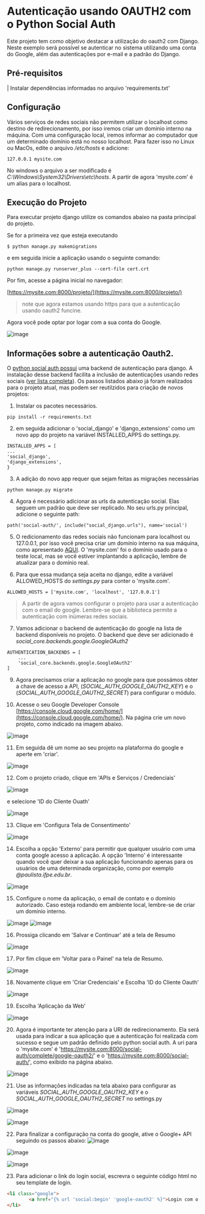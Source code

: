 # Autenticação usando OAUTH2 com o Python Social Auth

Este projeto tem como objetivo destacar a utilização do oauth2 com Django. Neste exemplo será possível se autenticar no sistema utilizando uma conta do Google, além das autenticações por e-mail e a padrão do Django.


## Pré-requisitos
| Instalar dependências informadas no arquivo 'requirements.txt' 

## Configuração

Vários serviços de redes sociais não permitem utilizar o localhost como destino de redirecionamento, por isso iremos criar um domínio interno na máquina. Com uma configuração local, iremos informar ao computador que um determinado domínio está no nosso localhost. Para fazer isso no Linux ou MacOs, edite o arquivo */etc/hosts* e adicione: 

```
127.0.0.1 mysite.com
```
No windows o arquivo a ser modificado é *C:\Windows\System32\Drivers\etc\hosts*. A partir de agora 'mysite.com' é um alias para o localhost. 

## Execução do Projeto

Para executar projeto django utilize os comandos abaixo na pasta principal do projeto. 

Se for a primeira vez que esteja executando 
```
$ python manage.py makemigrations
```

e em seguida inicie a aplicação usando o seguinte comando:
```
python manage.py runserver_plus --cert-file cert.crt
```


Por fim, acesse a página inicial no navegador: 

[https://mysite.com:8000/projeto/](https://mysite.com:8000/projeto/)

> note que agora estamos usando https para que a autenticação usando oauth2 funcine. 

Agora você pode optar por logar com a sua conta do Google. 

![image](https://user-images.githubusercontent.com/276077/143514219-3e5ae815-edfb-4ca4-8a33-9a8e4ea0e5bc.png)

## Informações sobre a autenticação Oauth2. 

O [python social auth possui](https://github.com/python-social-auth/social-app-django) uma backend de autenticação para django. A instalação desse backend facilita a inclusão de autenticações usando redes sociais ([ver lista completa](https://python-social-auth.readthedocs.io/en/latest/intro.html#features)). Os passos listados abaixo já foram realizados para o projeto atual, mas podem ser reutilzidos para criação de novos projetos: 

1. Instalar os pacotes necessários.

```
pip install -r requirements.txt
``` 

2. em seguida adicionar o 'social_django' e 'django_extensions' como um novo app do projeto na variável INSTALLED_APPS do settings.py. 

```
INSTALLED_APPS = [
...
'social_django',
'django_extensions',
}
```

3. A adição do novo app requer que sejam feitas as migrações necessárias
```
python manage.py migrate
```

4. Agora é necessário adicionar as urls da autenticação social. Elas seguem um padrão que deve ser replicado. No seu urls.py principal, adicione o seguinte path: 

```
path('social-auth/', include("social_django.urls"), name='social')
```

5. O redicionamento das redes sociais não funcionam para localhost ou 127.0.0.1, por isso você precisa criar um domínio interno na sua máquina, como apresentado  [AQUI](#Configuração). O 'mysite.com' foi o domínio usado para o teste local, mas se você estiver implantando a aplicação, lembre de atualizar para o domínio real.

6. Para que essa mudança seja aceita no django, edite a variável ALLOWED_HOSTS do *settings.py* para conter o 'mysite.com'. 

```
ALLOWED_HOSTS = ['mysite.com', 'localhost', '127.0.0.1']
```

> A partir de agora vamos configurar o projeto para usar a autenticação com o email do google. Lembre-se que a biblioteca permite a autenticação com inúmeras redes sociais. 

7. Vamos adicionar o backend de autenticação do google na lista de backend disponíveis no projeto. O backend que deve ser adicionado é *social_core.backends.google.GoogleOAuth2* 

```
AUTHENTICATION_BACKENDS = [
    ...
    'social_core.backends.google.GoogleOAuth2'
]
```

9. Agora precisamos criar a aplicação no google para que possámos obter a chave de acesso a API, (*SOCIAL_AUTH_GOOGLE_OAUTH2_KEY*) e o (*SOCIAL_AUTH_GOOGLE_OAUTH2_SECRET*) para configurar o módulo. 

10. Acesse o seu Google Developer Console [https://console.cloud.google.com/home/](https://console.cloud.google.com/home/). Na página crie um novo projeto, como indicado na imagem abaixo. 

![image](https://user-images.githubusercontent.com/276077/143516570-cb26d3e4-0d17-4a91-929d-5801c6ff9d9d.png)

11. Em seguida dê um nome ao seu projeto na plataforma do google e aperte em 'criar'. 

![image](https://user-images.githubusercontent.com/276077/143517017-9ead6ef3-93f3-4723-8b46-20bb36081d7c.png)


12. Com o projeto criado, clique em 'APIs e Serviços / Credenciais' 

![image](https://user-images.githubusercontent.com/276077/143517264-4d5d2b1e-29ca-4c32-88dc-c9a8e59e6fe3.png)

e selecione 'ID do Cliente Ouath'

![image](https://user-images.githubusercontent.com/276077/143517313-b2fd7101-c89c-4c71-b58b-c33841ac52e5.png)

13. Clique em 'Configura Tela de Consentimento'

![image](https://user-images.githubusercontent.com/276077/143517473-56358427-cbb4-4fb1-8713-25a246788dc6.png)

14. Escolha a opção 'Externo' para permitir que qualquer usuário com uma conta google acesso a aplicação. A opção 'Interno' é interessante quando você quer deixar a sua aplicação funcionando apenas para os usuários de uma determinada organização, como por exemplo *@paulista.ifpe.edu.br*. 

![image](https://user-images.githubusercontent.com/276077/143517602-d6f3f06c-e06f-401b-b33b-f3c2e2ba767f.png)

15. Configure o nome da aplicação, o email de contato e o domínio autorizado. Caso esteja rodando em ambiente local, lembre-se de criar um domínio interno.

![image](https://user-images.githubusercontent.com/276077/143517917-4de3c45e-3727-4e7f-97e7-dd173abb2171.png)
![image](https://user-images.githubusercontent.com/276077/143518367-a7187537-4934-41bb-b17c-2c21fe646321.png)


16. Prossiga clicando em 'Salvar e Continuar' até a tela de Resumo

![image](https://user-images.githubusercontent.com/276077/143518610-3972002d-1226-4558-903c-2412834395c0.png)


17. Por fim clique em 'Voltar para o Painel' na tela de Resumo. 

![image](https://user-images.githubusercontent.com/276077/143518761-aa0f8d01-927f-45cf-b257-a44d0d9eb621.png)

18. Novamente clique em 'Criar Credenciais' e Escolha 'ID do Cliente Oauth'

![image](https://user-images.githubusercontent.com/276077/143518927-b27c2412-cc7d-4e24-93cb-b4ad5ec19ffb.png)

19. Escolha 'Aplicação da Web'

![image](https://user-images.githubusercontent.com/276077/143518980-f65ad63d-4c71-4827-8602-e023e9cae0a0.png)

20. Agora é importante ter atenção para a URI de redirecionamento. Ela será usada para indicar a sua aplicação que a autenticação foi realizada com sucesso e segue um padrão definido pelo python social auth. A uri para o 'mysite.com' é 'https://mysite.com:8000/social-auth/complete/google-oauth2/' e o 'https://mysite.com:8000/social-auth/', como exibido na página abaixo. 

![image](https://user-images.githubusercontent.com/276077/143520584-698036ec-5b60-4d5a-a55d-364013fb782e.png)

21. Use as informações indicadas na tela abaixo para configurar as variáveis *SOCIAL_AUTH_GOOGLE_OAUTH2_KEY* e o *SOCIAL_AUTH_GOOGLE_OAUTH2_SECRET* no settings.py

![image](https://user-images.githubusercontent.com/276077/143519479-310351cb-c2d4-4dae-87de-e61918ab8b21.png)


![image](https://user-images.githubusercontent.com/276077/143519561-af366817-ed82-42d1-aa6f-9b022559cba9.png)


22. Para finalizar a configuração na conta do google, ative o Google+ API seguindo os passos abaixo: 
![image](https://user-images.githubusercontent.com/276077/143519982-f70c9c20-7f2a-4dc1-9c0c-d2c8a770919d.png)


![image](https://user-images.githubusercontent.com/276077/143520050-92512198-bcee-4842-a6a3-f78ff00e22c5.png)

![image](https://user-images.githubusercontent.com/276077/143520084-3e9bc759-2bfa-4eed-a8b2-29b03c99736c.png)

23. Para adicionar o link do login social, escrevra o seguinte código html no seu template de login. 

```html
<li class="google">
        <a href="{% url 'social:begin' 'google-oauth2' %}">Login com o Google </a>
</li>
```




